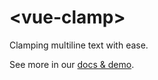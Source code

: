 # &lt;vue-clamp&gt;

Clamping multiline text with ease.

See more in our [docs & demo](https://justineo.github.io/vue-clamp/demo/).
